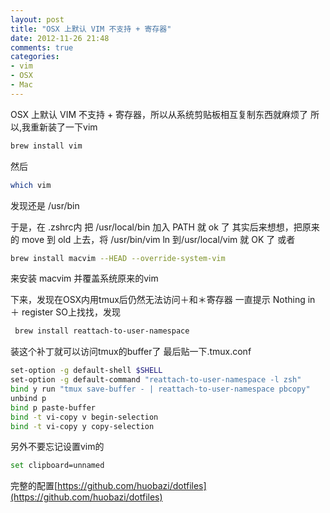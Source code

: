 ```yaml
---
layout: post
title: "OSX 上默认 VIM 不支持 + 寄存器"
date: 2012-11-26 21:48
comments: true
categories: 
- vim
- OSX
- Mac
---
```

OSX 上默认 VIM 不支持 + 寄存器，所以从系统剪贴板相互复制东西就麻烦了
所以,我重新装了一下vim

```bash
brew install vim
```
然后
```bash
which vim
```
发现还是 /usr/bin

于是，在 .zshrc内 把 /usr/local/bin 加入 PATH 就 ok 了
其实后来想想，把原来的 move 到 old 上去，将 /usr/bin/vim ln 到/usr/local/vim 就 OK 了
或者 
```bash
brew install macvim --HEAD --override-system-vim
```
来安装 macvim 并覆盖系统原来的vim

下来，发现在OSX内用tmux后仍然无法访问＋和＊寄存器
一直提示 Nothing in ＋ register
SO上找找，发现

```bash
 brew install reattach-to-user-namespace
```
装这个补丁就可以访问tmux的buffer了
最后贴一下.tmux.conf

<!--more-->

```bash
set-option -g default-shell $SHELL
set-option -g default-command "reattach-to-user-namespace -l zsh"
bind y run "tmux save-buffer - | reattach-to-user-namespace pbcopy"
unbind p
bind p paste-buffer
bind -t vi-copy v begin-selection
bind -t vi-copy y copy-selection

``` 

另外不要忘记设置vim的

```bash
set clipboard=unnamed
```

完整的配置[https://github.com/huobazi/dotfiles](https://github.com/huobazi/dotfiles)
